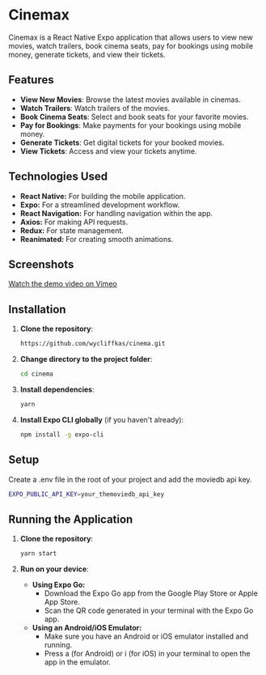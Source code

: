 # Cinemax

Cinemax is a React Native Expo application that allows users to view new movies, watch trailers, book cinema seats, pay for bookings using mobile money, generate tickets, and view their tickets.

## Features

- **View New Movies**: Browse the latest movies available in cinemas.
- **Watch Trailers**: Watch trailers of the movies.
- **Book Cinema Seats**: Select and book seats for your favorite movies.
- **Pay for Bookings**: Make payments for your bookings using mobile money.
- **Generate Tickets**: Get digital tickets for your booked movies.
- **View Tickets**: Access and view your tickets anytime.

## Technologies Used
- **React Native:** For building the mobile application.
- **Expo:** For a streamlined development workflow.
- **React Navigation:** For handling navigation within the app.
- **Axios:** For making API requests.
- **Redux:** For state management.
- **Reanimated:** For creating smooth animations.

## Screenshots

[Watch the demo video on Vimeo](https://player.vimeo.com/video/983612758?h=6bc6c098c3)

## Installation

1. **Clone the repository**:

   ```bash
   https://github.com/wycliffkas/cinema.git
   ```

2. **Change directory to the project folder**:
   ```bash
   cd cinema
   ```

3. **Install dependencies**:
   ```bash
   yarn
   ```

3. **Install Expo CLI globally** (if you haven't already):
   ```bash
   npm install -g expo-cli
   ```

## Setup

Create a .env file in the root of your project and add the moviedb api key.
   ```bash
   EXPO_PUBLIC_API_KEY=your_themoviedb_api_key
   ```


## Running the Application


1. **Clone the repository**:
   ```bash
   yarn start
   ```

2. **Run on your device**:
    - **Using Expo Go:**
      - Download the Expo Go app from the Google Play Store or Apple App Store.
      - Scan the QR code generated in your terminal with the Expo Go app.
    - **Using an Android/iOS Emulator:**
      - Make sure you have an Android or iOS emulator installed and running.
      - Press a (for Android) or i (for iOS) in your terminal to open the app in the emulator.
